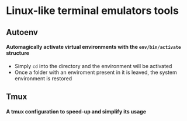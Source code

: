 # Linux-like terminal emulators tools

## Autoenv
#### Automagically activate virtual environments with the `env/bin/activate` structure
+ Simply `cd` into the directory and the environment will be activated
+ Once a folder with an enviroment present in it is leaved, the system environment is restored

## Tmux
#### A tmux configuration to speed-up and simplify its usage
